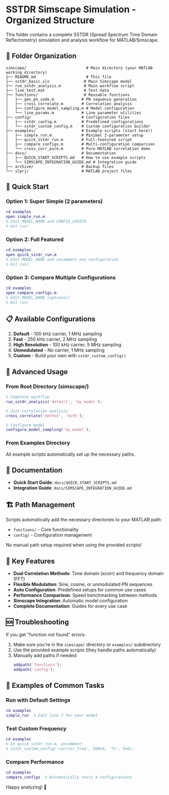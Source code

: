 # SSTDR Simscape Simulation - Organized Structure

This folder contains a complete SSTDR (Spread Spectrum Time Domain Reflectometry) simulation and analysis workflow for MATLAB/Simscape.

## 📁 Folder Organization

```
simscape/                          # Main directory (your MATLAB working directory)
├── README.md                      # This file
├── sstdr_basic.slx               # Main Simscape model
├── run_sstdr_analysis.m          # Main workflow script
├── line_test.mat                 # Test data
├── functions/                    # Reusable functions
│   ├── gen_pn_code.m            # PN sequence generation
│   ├── cross_correlate.m        # Correlation analysis
│   ├── configure_model_sampling.m # Model configuration
│   └── line_params.m            # Line parameter utilities
├── config/                      # Configuration files
│   ├── sstdr_config.m           # Predefined configurations
│   └── sstdr_custom_config.m    # Custom configuration builder
├── examples/                    # Example scripts (start here!)
│   ├── simple_run.m             # Minimal 2-parameter setup
│   ├── quick_sstdr_run.m        # Full-featured script
│   ├── compare_configs.m        # Multi-configuration comparison
│   └── cross_corr_pure.m        # Pure MATLAB correlation demo
├── docs/                        # Documentation
│   ├── QUICK_START_SCRIPTS.md   # How to use example scripts
│   └── SIMSCAPE_INTEGRATION_GUIDE.md # Integration guide
├── archive/                     # Backup files
└── slprj/                       # MATLAB project files
```

## 🚀 Quick Start

### Option 1: Super Simple (2 parameters)
```matlab
cd examples
open simple_run.m
% Edit MODEL_NAME and CONFIG_CHOICE
% Hit run!
```

### Option 2: Full Featured
```matlab
cd examples
open quick_sstdr_run.m
% Edit MODEL_NAME and uncomment one configuration
% Hit run!
```

### Option 3: Compare Multiple Configurations
```matlab
cd examples
open compare_configs.m
% Edit MODEL_NAME (optional)
% Hit run!
```

## 📋 Available Configurations

1. **Default** - 100 kHz carrier, 1 MHz sampling
2. **Fast** - 250 kHz carrier, 2 MHz sampling  
3. **High Resolution** - 100 kHz carrier, 5 MHz sampling
4. **Unmodulated** - No carrier, 1 MHz sampling
5. **Custom** - Build your own with `sstdr_custom_config()`

## 🔧 Advanced Usage

### From Root Directory (simscape/)
```matlab
% Complete workflow
run_sstdr_analysis('default', 'my_model');

% Just correlation analysis
cross_correlate('method', 'both');

% Configure model
configure_model_sampling('my_model');
```

### From Examples Directory
All example scripts automatically set up the necessary paths.

## 📖 Documentation

- **Quick Start Guide**: `docs/QUICK_START_SCRIPTS.md`
- **Integration Guide**: `docs/SIMSCAPE_INTEGRATION_GUIDE.md`

## 🏗️ Path Management

Scripts automatically add the necessary directories to your MATLAB path:
- `functions/` - Core functionality
- `config/` - Configuration management

No manual path setup required when using the provided scripts!

## 🎯 Key Features

- **Dual Correlation Methods**: Time domain (xcorr) and frequency domain (FFT)
- **Flexible Modulation**: Sine, cosine, or unmodulated PN sequences
- **Auto Configuration**: Predefined setups for common use cases
- **Performance Comparison**: Speed benchmarking between methods
- **Simscape Integration**: Automatic model configuration
- **Complete Documentation**: Guides for every use case

## 🆘 Troubleshooting

If you get "function not found" errors:
1. Make sure you're in the `simscape/` directory or `examples/` subdirectory
2. Use the provided example scripts (they handle paths automatically)
3. Manually add paths if needed:
   ```matlab
   addpath('functions');
   addpath('config');
   ```

## 📝 Examples of Common Tasks

### Run with Default Settings
```matlab
cd examples
simple_run  % Edit line 7 for your model
```

### Test Custom Frequency
```matlab
cd examples  
% In quick_sstdr_run.m, uncomment:
% sstdr_custom_config('carrier_freq', 500e3, 'fs', 5e6);
```

### Compare Performance
```matlab
cd examples
compare_configs  % Automatically tests 4 configurations
```

Happy analyzing! 🎉 